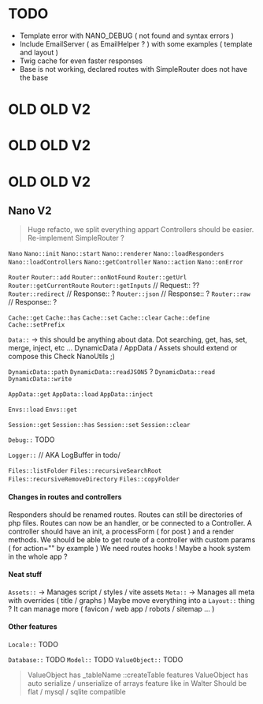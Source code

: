 # TODO

- Template error with NANO_DEBUG ( not found and syntax errors )
- Include EmailServer ( as EmailHelper ? ) with some examples ( template and layout )
- Twig cache for even faster responses
- Base is not working, declared routes with SimpleRouter does not have the base

# OLD OLD V2
# OLD OLD V2
# OLD OLD V2

## Nano V2

> Huge refacto, we split everything appart
> Controllers should be easier.
> Re-implement SimpleRouter ?

`Nano`
`Nano::init`
`Nano::start`
`Nano::renderer`
`Nano::loadResponders`
`Nano::loadControllers`
`Nano::getController`
`Nano::action`
`Nano::onError`

`Router`
`Router::add`
`Router::onNotFound`
`Router::getUrl`
`Router::getCurrentRoute`
`Router::getInputs` // Request:: ??
`Router::redirect` // Response:: ?
`Router::json` // Response:: ?
`Router::raw` // Response:: ?

`Cache::get`
`Cache::has`
`Cache::set`
`Cache::clear`
`Cache::define`
`Cache::setPrefix`

`Data::` -> this should be anything about data. Dot searching, get, has, set, merge, inject, etc ... 
			DynamicData / AppData / Assets should extend or compose this
			Check NanoUtils ;)

`DynamicData::path`
`DynamicData::readJSON5` ?
`DynamicData::read`
`DynamicData::write`

`AppData::get`
`AppData::load`
`AppData::inject`

`Envs::load`
`Envs::get`

`Session::get`
`Session::has`
`Session::set`
`Session::clear`

`Debug::` TODO

`Logger::` // AKA LogBuffer in todo/

`Files::listFolder`
`Files::recursiveSearchRoot`
`Files::recursiveRemoveDirectory`
`Files::copyFolder`

#### Changes in routes and controllers

Responders should be renamed routes. Routes can still be directories of php files.
Routes can now be an handler, or be connected to a Controller.
A controller should have an init, a processForm ( for post ) and a render methods.
We should be able to get route of a controller with custom params ( for action="" by example )
We need routes hooks !
Maybe a hook system in the whole app ?

#### Neat stuff

`Assets::` -> Manages script / styles / vite assets 
`Meta::` -> Manages all meta with overrides ( title / graphs )
Maybe move everything into a `Layout::` thing ?
It can manage more ( favicon / web app / robots / sitemap ... )

#### Other features

`Locale::` TODO

`Database::` TODO
`Model::` TODO
`ValueObject::` TODO
> ValueObject has _tableName ::createTable features
> ValueObject has auto serialize / unserialize of arrays feature like in Walter
> Should be flat / mysql / sqlite compatible